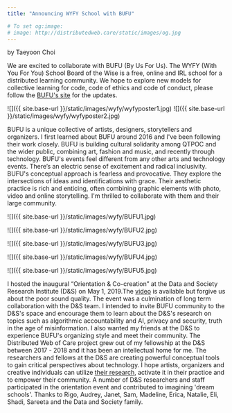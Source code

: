 ```yaml
---
title: "Announcing WYFY School with BUFU"

# To set og:image:
# image: http://distributedweb.care/static/images/og.jpg
---
```

by Taeyoon Choi


We are excited to collaborate with BUFU (By Us For Us). The WYFY (With You For You) School Board of the Wise is a free, online and IRL school for a distributed learning community. We hope to explore new models for collective learning for code, code of ethics and code of conduct, please follow the [BUFU's site](http://www.bufubyusforus.com/thewyfyschool) for the updates. 

![]({{ site.base-url }}/static/images/wyfy/wyfyposter1.jpg)
![]({{ site.base-url }}/static/images/wyfy/wyfyposter2.jpg)


BUFU is a unique collective of artists, designers, storytellers and organizers. I first learned about BUFU around 2016 and I've been following their work closely. BUFU is building cultural solidarity among QTPOC and the wider public, combining art, fashion and music, and recently through technology. BUFU's events feel different from any other arts and technology events. There’s an electric sense of excitement and radical inclusivity. BUFU's conceptual approach is fearless and provocative. They explore the intersections of ideas and identifications with grace. Their aesthetic practice is rich and enticing, often combining graphic elements with photo, video and online storytelling. I'm thrilled to collaborate with them and their large community.  


![]({{ site.base-url }}/static/images/wyfy/BUFU1.jpg)
 
![]({{ site.base-url }}/static/images/wyfy/BUFU2.jpg)
 
![]({{ site.base-url }}/static/images/wyfy/BUFU3.jpg)
 
![]({{ site.base-url }}/static/images/wyfy/BUFU4.jpg)
 
![]({{ site.base-url }}/static/images/wyfy/BUFU5.jpg)
 

I hosted the inaugural “Orientation & Co-creation” at the Data and Society Research Institute (D&S) on May 1, 2019.The [video](https://www.youtube.com/watch?v=h3azPormLc0) is available but forgive us about the poor sound quality. The event was a culmination of long term collaboration with the D&S team. I intended to invite BUFU community to the D&S's space and encourage them to learn about the D&S's research on topics such as algorithmic accountability and AI, privacy and security, truth in the age of misinformation. I also wanted my friends at the D&S to experience BUFU's organizing style and meet their community. The Distributed Web of Care project grew out of my fellowship at the D&S between 2017 - 2018 and it has been an intellectual home for me. The researchers and fellows at the D&S are creating powerful conceptual tools to gain critical perspectives about technology. I hope artists, organizers and creative individuals can utilize [their research](https://datasociety.net/output/), activate it in their practice and to empower their community. A number of D&S researchers and staff participated in the orientation event and contributed to imagining 'dream schools'. Thanks to Rigo, Audrey, Janet, Sam, Madeline, Erica, Natalie, Eli, Shadi, Sareeta and the Data and Society family. 